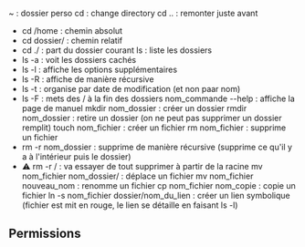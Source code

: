 ~ : dossier perso
cd : change directory
cd .. : remonter juste avant
- cd /home : chemin absolut
- cd dossier/ : chemin relatif
- cd ./ : part du dossier courant
ls : liste les dossiers 
- ls -a : voit les dossiers cachés
- ls -l : affiche les options supplémentaires
- ls -R : affiche de manière récursive
- ls -t : organise par date de modification (et non paar nom)
- ls -F : mets des / à la fin des dossiers
nom_commande --help : affiche la page de manuel
mkdir nom_dossier : créer un dossier
rmdir nom_dossier : retire un dossier (on ne peut pas supprimer un dossier remplit)
touch nom_fichier : créer un fichier
rm nom_fichier : supprime un fichier
- rm -r nom_dossier : supprime de manière récursive (supprime ce qu'il y a à l'intérieur puis le dossier)
- :warning: rm -r / : va essayer de tout supprimer à partir de la racine
mv nom_fichier nom_dossier/ : déplace un fichier
mv nom_fichier nouveau_nom : renomme un fichier
cp nom_fichier nom_copie : copie un fichier
ln -s nom_fichier dossier/nom_du_lien : créer un lien symbolique  (fichier est mit en rouge, le lien se détaille en faisant ls -l)

## Permissions


